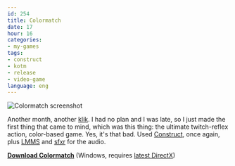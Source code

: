 ```yaml
---
id: 254
title: Colormatch
date: 17
hour: 16
categories:
- my-games
tags:
- construct
- kotm
- release
- video-game
language: eng
---
```


![Colormatch screenshot](http://blog.agj.cl/wp-content/uploads/2009/05/colormatch.png "Colormatch screenshot")

Another month, another [klik](http://blog.agj.cl/tag/kotm/). I had no plan and I was late, so I just made the first thing that came to mind, which was this thing: the ultimate twitch-reflex action, color-based game. Yes, it's that bad. Used [Construct](http://www.scirra.com/), once again, plus [LMMS](http://lmms.sourceforge.net/) and [sfxr](http://www.cyd.liu.se/~tompe573/hp/project_sfxr.html) for the audio.

[**Download Colormatch**](http://www.agj.cl/files/games/colormatch.zip) (Windows, requires [latest DirectX](http://www.softpedia.com/get/System/OS-Enhancements/DirectX-9.0c-Redistributable.shtml))
